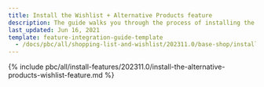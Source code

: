 ```yaml
---
title: Install the Wishlist + Alternative Products feature
description: The guide walks you through the process of installing the Alternative products and Wishlist features into the project.
last_updated: Jun 16, 2021
template: feature-integration-guide-template
  - /docs/pbc/all/shopping-list-and-wishlist/202311.0/base-shop/install-and-upgrade/install-the-wishlist-alternative-products-feature.html
---
```


{% include pbc/all/install-features/202311.0/install-the-alternative-products-wishlist-feature.md %} <!-- To edit, see /_includes/pbc/all/install-features/202311.0/install-the-alternative-products-wishlist-feature.md -->
